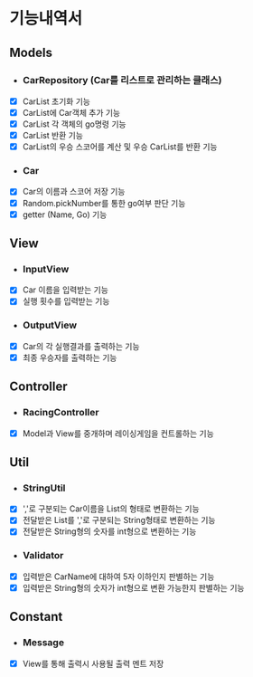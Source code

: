 # 기능내역서

## Models
- ### CarRepository (Car를 리스트로 관리하는 클래스)
- [x] CarList 초기화 기능
- [x] CarList에 Car객체 추가 기능
- [x] CarList 각 객체의 go명령 기능
- [x] CarList 반환 기능
- [x] CarList의 우승 스코어를 계산 및 우승 CarList를 반환 기능
- ### Car
- [x] Car의 이름과 스코어 저장 기능
- [x] Random.pickNumber를 통한 go여부 판단 기능
- [x] getter (Name, Go) 기능

## View
- ### InputView
- [x] Car 이름을 입력받는 기능
- [x] 실행 횟수를 입력받는 기능
- ### OutputView
- [x] Car의 각 실행결과를 출력하는 기능
- [x] 최종 우승자를 출력하는 기능

## Controller
- ### RacingController
- [x] Model과 View를 중개하며 레이싱게임을 컨트롤하는 기능

## Util
- ### StringUtil
- [x] ','로 구분되는 Car이름을 List의 형태로 변환하는 기능
- [x] 전달받은 List를 ','로 구분되는 String형태로 변환하는 기능
- [x] 전달받은 String형의 숫자를 int형으로 변환하는 기능
- ### Validator
- [x] 입력받은 CarName에 대하여 5자 이하인지 판별하는 기능
- [x] 입력받은 String형의 숫자가 int형으로 변환 가능한지 판별하는 기능

## Constant
- ### Message
- [x] View를 통해 출력시 사용될 출력 멘트 저장